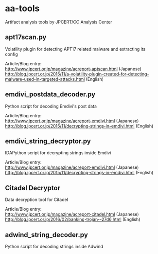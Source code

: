 # aa-tools
Artifact analysis tools by JPCERT/CC Analysis Center

## apt17scan.py
  Volatility plugin for detecting APT17 related malware and extracting its config

  Article/Blog entry:   
  http://www.jpcert.or.jp/magazine/acreport-aptscan.html (Japanese)   
  http://blog.jpcert.or.jp/2015/11/a-volatility-plugin-created-for-detecting-malware-used-in-targeted-attacks.html (English)


## emdivi_postdata_decoder.py
  Python script for decoding Emdivi's post data

  Article/Blog entry:   
  http://www.jpcert.or.jp/magazine/acreport-emdivi.html (Japanese)   
  http://blog.jpcert.or.jp/2015/11/decrypting-strings-in-emdivi.html (English)

## emdivi_string_decryptor.py
  IDAPython script for decrypting strings inside Emdivi

  Article/Blog entry:   
  http://www.jpcert.or.jp/magazine/acreport-emdivi.html (Japanese)   
  http://blog.jpcert.or.jp/2015/11/decrypting-strings-in-emdivi.html (English)

## Citadel Decryptor
  Data decryption tool for Citadel

  Article/Blog entry:   
  http://www.jpcert.or.jp/magazine/acreport-citadel.html (Japanese)   
  http://blog.jpcert.or.jp/2016/02/banking-trojan--27d6.html (English)

## adwind_string_decoder.py
  Python script for decoding strings inside Adwind
